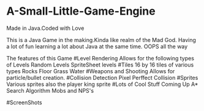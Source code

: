 # A-Small-Little-Game-Engine
Made in Java.Coded with Love

This is a Java Game in the making.Kinda like realm of the Mad God. Having a lot of fun learning a lot about Java at the same time.
OOPS all the way

The features of this Game
#Level Rendering
Allows for the following types of Levels
Random Levels
SpriteSheet levels
#Tiles
16 by 16 tiles of various types
Rocks
Floor
Grass
Water
#Weapons and Shooting
Allows for particle/bullet creation.
#Collision Detection
Pixel Perffect Collision
#Sprites
Various sprites also the player king sprite
#Lots of Cool Stuff Coming Up
A* Search Algorithm
Mobs and NPS's

#ScreenShots


